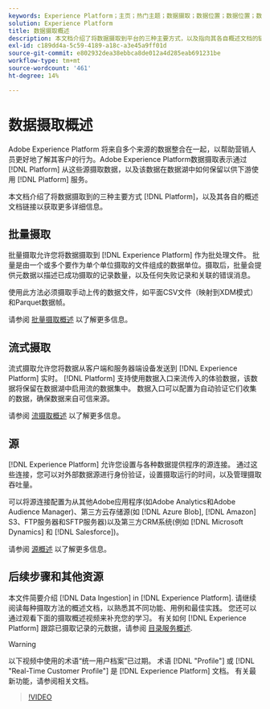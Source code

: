 ```yaml
---
keywords: Experience Platform；主页；热门主题；数据摄取；数据位置；数据位置；数据管理；数据管理；谱系；谱系；批量；批量；摄取数据
solution: Experience Platform
title: 数据摄取概述
description: 本文档介绍了将数据摄取到平台的三种主要方式，以及指向其各自概述文档的链接，以获取更多详细信息。
exl-id: c189dd4a-5c59-4189-a18c-a3e45a9ff01d
source-git-commit: e802932dea38ebbca8de012a4d285eab691231be
workflow-type: tm+mt
source-wordcount: '461'
ht-degree: 14%

---
```


# 数据摄取概述

Adobe Experience Platform 将来自多个来源的数据整合在一起，以帮助营销人员更好地了解其客户的行为。Adobe Experience Platform数据摄取表示通过 [!DNL Platform] 从这些源摄取数据，以及该数据在数据湖中如何保留以供下游使用 [!DNL Platform] 服务。

本文档介绍了将数据摄取到的三种主要方式 [!DNL Platform]，以及其各自的概述文档链接以获取更多详细信息。

## 批量摄取

批量摄取允许您将数据摄取到 [!DNL Experience Platform] 作为批处理文件。 批量是由一个或多个要作为单个单位摄取的文件组成的数据单位。摄取后，批量会提供元数据以描述已成功摄取的记录数量，以及任何失败记录和关联的错误消息。

使用此方法必须摄取手动上传的数据文件，如平面CSV文件（映射到XDM模式）和Parquet数据帧。

请参阅 [批量摄取概述](./batch-ingestion/overview.md) 以了解更多信息。

## 流式摄取

流式摄取允许您将数据从客户端和服务器端设备发送到 [!DNL Experience Platform] 实时。 [!DNL Platform] 支持使用数据入口来流传入的体验数据，该数据将保留在数据湖中启用流的数据集中。 数据入口可以配置为自动验证它们收集的数据，确保数据来自可信来源。

请参阅 [流摄取概述](./streaming-ingestion/overview.md) 以了解更多信息。

## 源

[!DNL Experience Platform] 允许您设置与各种数据提供程序的源连接。 通过这些连接，您可以对外部数据源进行身份验证，设置摄取运行的时间，以及管理摄取吞吐量。

可以将源连接配置为从其他Adobe应用程序(如Adobe Analytics和Adobe Audience Manager)、第三方云存储源(如 [!DNL Azure Blob], [!DNL Amazon] S3、FTP服务器和SFTP服务器)以及第三方CRM系统(例如 [!DNL Microsoft Dynamics] 和 [!DNL Salesforce])。

请参阅 [源概述](../sources/home.md) 以了解更多信息。

## 后续步骤和其他资源

本文件简要介绍 [!DNL Data Ingestion] in [!DNL Experience Platform]. 请继续阅读每种摄取方法的概述文档，以熟悉其不同功能、用例和最佳实践。 您还可以通过观看下面的摄取概述视频来补充您的学习。 有关如何 [!DNL Experience Platform] 跟踪已摄取记录的元数据，请参阅 [目录服务概述](../catalog/home.md).

>[!WARNING]
>
>以下视频中使用的术语“统一用户档案”已过期。 术语 [!DNL "Profile"] 或 [!DNL "Real-Time Customer Profile"] 是 [!DNL Experience Platform] 文档。 有关最新功能，请参阅相关文档。

>[!VIDEO](https://video.tv.adobe.com/v/27106?quality=12&learn=on)
